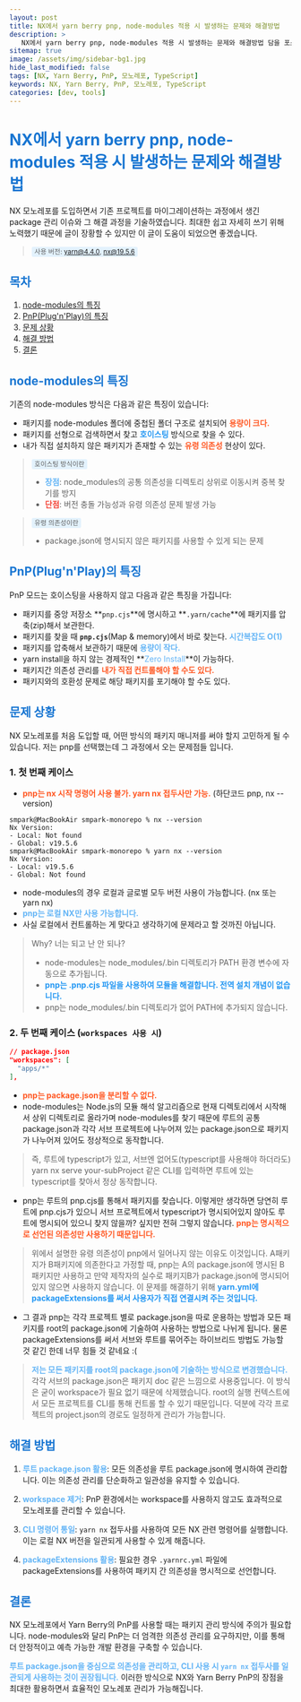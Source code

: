 ```yaml
---
layout: post
title: NX에서 yarn berry pnp, node-modules 적용 시 발생하는 문제와 해결방법
description: >
   NX에서 yarn berry pnp, node-modules 적용 시 발생하는 문제와 해결방법 담을 포스팅
sitemap: true
image: /assets/img/sidebar-bg1.jpg
hide_last_modified: false
tags: [NX, Yarn Berry, PnP, 모노레포, TypeScript]
keywords: NX, Yarn Berry, PnP, 모노레포, TypeScript
categories: [dev, tools]
---
```


# <span style="color: #1976D2;">NX에서 yarn berry pnp, node-modules 적용 시 발생하는 문제와 해결방법</span>

NX 모노레포를 도입하면서 기존 프로젝트를 마이그레이션하는 과정에서 생긴 package 관리 이슈와 그 해결 과정을 기술하였습니다. 최대한 쉽고 자세히 쓰기 위해 노력했기 때문에 글이 장황할 수 있지만 이 글이 도움이 되었으면 좋겠습니다.

> <small style="background-color: #E3F2FD; padding: 2px 5px; border-radius: 3px;">사용 버전: yarn@4.4.0, nx@19.5.6</small>

## <span style="color: #1976D2;">목차</span>

1. [node-modules의 특징](#node-modules의-특징)
2. [PnP(Plug'n'Play)의 특징](#pnpplugnplay의-특징)
3. [문제 상황](#문제-상황)
4. [해결 방법](#해결-방법)
5. [결론](#결론)

## <span style="color: #1976D2;">node-modules의 특징</span>

기존의 node-modules 방식은 다음과 같은 특징이 있습니다:

- 패키지를 node-modules 폴더에 중첩된 폴더 구조로 설치되어 **<span style="color: #FF5722;">용량이 크다.</span>**
- 패키지를 선형으로 검색하면서 찾고 **<span style="color: #2196F3;">호이스팅</span>** 방식으로 찾을 수 있다.
- 내가 직접 설치하지 않은 패키지가 존재할 수 있는 **<span style="color: #FF5722;">유령 의존성</span>** 현상이 있다.

> <small style="background-color: #E3F2FD; padding: 2px 5px; border-radius: 3px;">호이스팅 방식이란</small>
>
> - <span style="color: #64B5F6;">**장점**</span>: node_modules의 공통 의존성을 디렉토리 상위로 이동시켜 중복 찾기를 방지
> - <span style="color: #F44336;">**단점**</span>: 버전 충돌 가능성과 유령 의존성 문제 발생 가능

> <small style="background-color: #E3F2FD; padding: 2px 5px; border-radius: 3px;">유령 의존성이란</small>
>
> - package.json에 명시되지 않은 패키지를 사용할 수 있게 되는 문제

## <span style="color: #1976D2;">PnP(Plug'n'Play)의 특징</span>

PnP 모드는 호이스팅을 사용하지 않고 다음과 같은 특징을 가집니다:

- 패키지를 중앙 저장소 **`pnp.cjs`**에 명시하고 **`.yarn/cache`**에 패키지를 압축(zip)해서 보관한다.
- 패키지를 찾을 때 **`pnp.cjs`**(Map & memory)에서 바로 찾는다. **<span style="color: #64B5F6;">시간복잡도 O(1)</span>**
- 패키지를 압축해서 보관하기 때문에 **<span style="color: #64B5F6;">용량이 작다.</span>**
- yarn install을 하지 않는 경제적인 **<span style="color: #64B5F6;">Zero Install</span>**이 가능하다.
- 패키지간 의존성 관리를 **<span style="color: #FF5722;">내가 직접 컨트롤해야 할 수도 있다.</span>**
- 패키지와의 호환성 문제로 해당 패키지를 포기해야 할 수도 있다.

## <span style="color: #1976D2;">문제 상황</span>

NX 모노레포를 처음 도입할 때, 어떤 방식의 패키지 매니저를 써야 할지 고민하게 될 수 있습니다.
저는 pnp를 선택했는데 그 과정에서 오는 문제점들 입니다.

### 1. 첫 번째 케이스

- **<span style="color: #FF5722;">pnp는 nx 시작 명령어 사용 불가. yarn nx 접두사만 가능.</span>** (하단코드 pnp, nx --version)

```terminal
smpark@MacBookAir smpark-monorepo % nx --version
Nx Version:
- Local: Not found
- Global: v19.5.6
smpark@MacBookAir smpark-monorepo % yarn nx --version
Nx Version:
- Local: v19.5.6
- Global: Not found
```

- node-modules의 경우 로컬과 글로벌 모두 버전 사용이 가능합니다. (nx 또는 yarn nx)
- **<span style="color: #64B5F6;">pnp는 로컬 NX만 사용 가능합니다.</span>**
- 사실 로컬에서 컨트롤하는 게 맞다고 생각하기에 문제라고 할 것까진 아닙니다.

> Why? 너는 되고 난 안 되나?
> - node-modules는 node_modules/.bin 디렉토리가 PATH 환경 변수에 자동으로 추가됩니다.
> - **<span style="color: #2196F3;">pnp는 .pnp.cjs 파일을 사용하여 모듈을 해결합니다. 전역 설치 개념이 없습니다.</span>**
> - pnp는 node_modules/.bin 디렉토리가 없어 PATH에 추가되지 않습니다.

### 2. 두 번째 케이스 (`workspaces 사용 시`)

```json
// package.json
"workspaces": [
  "apps/*"
],
```

- **<span style="color: #FF5722;">pnp는 package.json을 분리할 수 없다.</span>**
- node-modules는 Node.js의 모듈 해석 알고리즘으로 현재 디렉토리에서 시작해서 상위 디렉토리로 올라가며 node-modules를 찾기 때문에 루트의 공통 package.json과 각각 서브 프로젝트에 나누어져 있는 package.json으로 패키지가 나누어져 있어도 정상적으로 동작합니다.

> 즉, 루트에 typescript가 있고, 서브엔 없어도(typescript를 사용해야 하더라도) yarn nx serve your-subProject 같은 CLI를 입력하면 루트에 있는 typescript를 찾아서 정상 동작합니다.

- pnp는 루트의 pnp.cjs를 통해서 패키지를 찾습니다. 이렇게만 생각하면 당연히 루트에 pnp.cjs가 있으니 서브 프로젝트에서 typescript가 명시되어있지 않아도 루트에 명시되어 있으니 찾지 않을까? 싶지만 전혀 그렇지 않습니다. **<span style="color: #FF5722;">pnp는 명시적으로 선언된 의존성만 사용하기 때문입니다.</span>**

> 위에서 설명한 유령 의존성이 pnp에서 일어나지 않는 이유도 이것입니다. A패키지가 B패키지에 의존한다고 가정할 때, pnp는 A의 package.json에 명시된 B패키지만 사용하고 만약 제작자의 실수로 패키지B가 package.json에 명시되어 있지 않으면 사용하지 않습니다. 이 문제를 해결하기 위해 **<span style="color: #2196F3;">yarn.yml에 packageExtensions를 써서 사용자가 직접 연결시켜 주는 것입니다.</span>**

- 그 결과 pnp는 각각 프로젝트 별로 package.json을 따로 운용하는 방법과 모든 패키지를 root의 package.json에 기술하여 사용하는 방법으로 나뉘게 됩니다. 물론 packageExtensions를 써서 서브와 루트를 묶어주는 하이브리드 방법도 가능할 것 같긴 한데 너무 힘들 것 같네요 :(

> **<span style="color: #64B5F6;">저는 모든 패키지를 root의 package.json에 기술하는 방식으로 변경했습니다.</span>** 각각 서브의 package.json은 패키지 doc 같은 느낌으로 사용중입니다. 이 방식은 굳이 workspace가 필요 없기 때문에 삭제했습니다. root의 실행 컨텍스트에서 모든 프로젝트를 CLI를 통해 컨트롤 할 수 있기 때문입니다. 덕분에 각각 프로젝트의 project.json의 경로도 일정하게 관리가 가능합니다.

## <span style="color: #1976D2;">해결 방법</span>

1. **<span style="color: #64B5F6;">루트 package.json 활용</span>**: 모든 의존성을 루트 package.json에 명시하여 관리합니다. 이는 의존성 관리를 단순화하고 일관성을 유지할 수 있습니다.

2. **<span style="color: #64B5F6;">workspace 제거</span>**: PnP 환경에서는 workspace를 사용하지 않고도 효과적으로 모노레포를 관리할 수 있습니다.

3. **<span style="color: #64B5F6;">CLI 명령어 통일</span>**: `yarn nx` 접두사를 사용하여 모든 NX 관련 명령어를 실행합니다. 이는 로컬 NX 버전을 일관되게 사용할 수 있게 해줍니다.

4. **<span style="color: #64B5F6;">packageExtensions 활용</span>**: 필요한 경우 `.yarnrc.yml` 파일에 packageExtensions를 사용하여 패키지 간 의존성을 명시적으로 선언합니다.

## <span style="color: #1976D2;">결론</span>

NX 모노레포에서 Yarn Berry의 PnP를 사용할 때는 패키지 관리 방식에 주의가 필요합니다. node-modules와 달리 PnP는 더 엄격한 의존성 관리를 요구하지만, 이를 통해 더 안정적이고 예측 가능한 개발 환경을 구축할 수 있습니다.

**<span style="color: #64B5F6;">루트 package.json을 중심으로 의존성을 관리하고, CLI 사용 시 `yarn nx` 접두사를 일관되게 사용하는 것이 권장됩니다.</span>** 이러한 방식으로 NX와 Yarn Berry PnP의 장점을 최대한 활용하면서 효율적인 모노레포 관리가 가능해집니다.